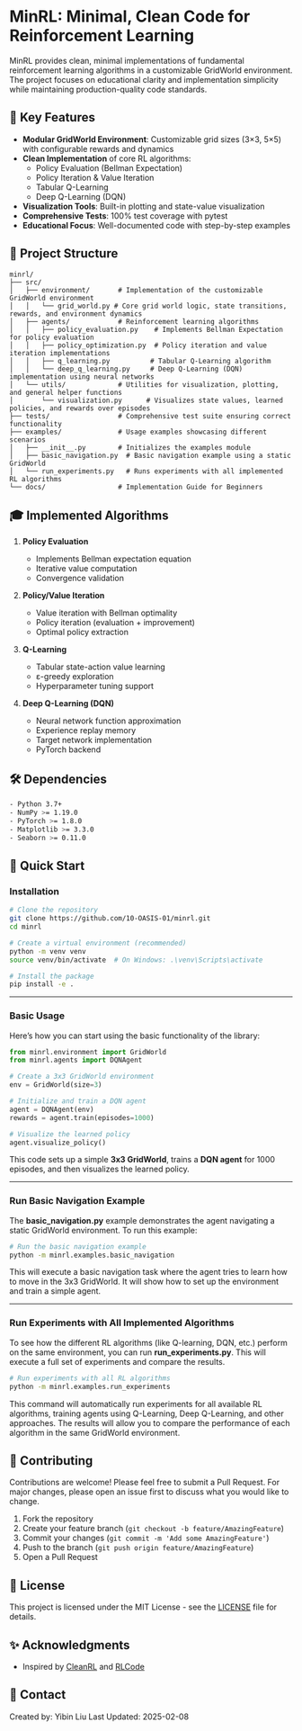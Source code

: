 # MinRL: Minimal, Clean Code for Reinforcement Learning

MinRL provides clean, minimal implementations of fundamental reinforcement learning algorithms in a customizable GridWorld environment. The project focuses on educational clarity and implementation simplicity while maintaining production-quality code standards.

## 🌟 Key Features

- **Modular GridWorld Environment**: Customizable grid sizes (3×3, 5×5) with configurable rewards and dynamics
- **Clean Implementation** of core RL algorithms:
  - Policy Evaluation (Bellman Expectation)
  - Policy Iteration & Value Iteration
  - Tabular Q-Learning
  - Deep Q-Learning (DQN)
- **Visualization Tools**: Built-in plotting and state-value visualization
- **Comprehensive Tests**: 100% test coverage with pytest
- **Educational Focus**: Well-documented code with step-by-step examples


## 📁 Project Structure

```
minrl/
├── src/
│   ├── environment/       # Implementation of the customizable GridWorld environment
│   │   └── grid_world.py # Core grid world logic, state transitions, rewards, and environment dynamics
│   ├── agents/            # Reinforcement learning algorithms
│   │   ├── policy_evaluation.py    # Implements Bellman Expectation for policy evaluation
│   │   ├── policy_optimization.py  # Policy iteration and value iteration implementations
│   │   ├── q_learning.py          # Tabular Q-Learning algorithm
│   │   └── deep_q_learning.py     # Deep Q-Learning (DQN) implementation using neural networks
│   └── utils/             # Utilities for visualization, plotting, and general helper functions
│       └── visualization.py      # Visualizes state values, learned policies, and rewards over episodes
├── tests/                 # Comprehensive test suite ensuring correct functionality
├── examples/              # Usage examples showcasing different scenarios
│   ├── __init__.py        # Initializes the examples module
│   ├── basic_navigation.py  # Basic navigation example using a static GridWorld
│   └── run_experiments.py   # Runs experiments with all implemented RL algorithms
└── docs/                  # Implementation Guide for Beginners

```

## 🎓 Implemented Algorithms

1. **Policy Evaluation**
   - Implements Bellman expectation equation
   - Iterative value computation
   - Convergence validation

2. **Policy/Value Iteration**
   - Value iteration with Bellman optimality
   - Policy iteration (evaluation + improvement)
   - Optimal policy extraction

3. **Q-Learning**
   - Tabular state-action value learning
   - ε-greedy exploration
   - Hyperparameter tuning support

4. **Deep Q-Learning (DQN)**
   - Neural network function approximation
   - Experience replay memory
   - Target network implementation
   - PyTorch backend

## 🛠️ Dependencies

```bash
- Python 3.7+
- NumPy >= 1.19.0
- PyTorch >= 1.8.0
- Matplotlib >= 3.3.0
- Seaborn >= 0.11.0
```

## 🚀 Quick Start

### Installation

```bash
# Clone the repository
git clone https://github.com/10-OASIS-01/minrl.git
cd minrl

# Create a virtual environment (recommended)
python -m venv venv
source venv/bin/activate  # On Windows: .\venv\Scripts\activate

# Install the package
pip install -e .
```
---

### **Basic Usage**

Here’s how you can start using the basic functionality of the library:

```python
from minrl.environment import GridWorld
from minrl.agents import DQNAgent

# Create a 3x3 GridWorld environment
env = GridWorld(size=3)

# Initialize and train a DQN agent
agent = DQNAgent(env)
rewards = agent.train(episodes=1000)

# Visualize the learned policy
agent.visualize_policy()
```

This code sets up a simple **3x3 GridWorld**, trains a **DQN agent** for 1000 episodes, and then visualizes the learned policy.

---

### **Run Basic Navigation Example**

The **basic_navigation.py** example demonstrates the agent navigating a static GridWorld environment. To run this example:

```bash
# Run the basic navigation example
python -m minrl.examples.basic_navigation
```

This will execute a basic navigation task where the agent tries to learn how to move in the 3x3 GridWorld. It will show how to set up the environment and train a simple agent.

---

### **Run Experiments with All Implemented Algorithms**

To see how the different RL algorithms (like Q-learning, DQN, etc.) perform on the same environment, you can run **run_experiments.py**. This will execute a full set of experiments and compare the results.

```bash
# Run experiments with all RL algorithms
python -m minrl.examples.run_experiments
```

This command will automatically run experiments for all available RL algorithms, training agents using Q-Learning, Deep Q-Learning, and other approaches. The results will allow you to compare the performance of each algorithm in the same GridWorld environment.


## 🤝 Contributing

Contributions are welcome! Please feel free to submit a Pull Request. For major changes, please open an issue first to discuss what you would like to change.

1. Fork the repository
2. Create your feature branch (`git checkout -b feature/AmazingFeature`)
3. Commit your changes (`git commit -m 'Add some AmazingFeature'`)
4. Push to the branch (`git push origin feature/AmazingFeature`)
5. Open a Pull Request

## 📜 License

This project is licensed under the MIT License - see the [LICENSE](LICENSE) file for details.

## ✨ Acknowledgments

- Inspired by [CleanRL](https://github.com/vwxyzjn/cleanrl) and [RLCode](https://github.com/rlcode/reinforcement-learning)

## 🔗 Contact

Created by: Yibin Liu
Last Updated: 2025-02-08


